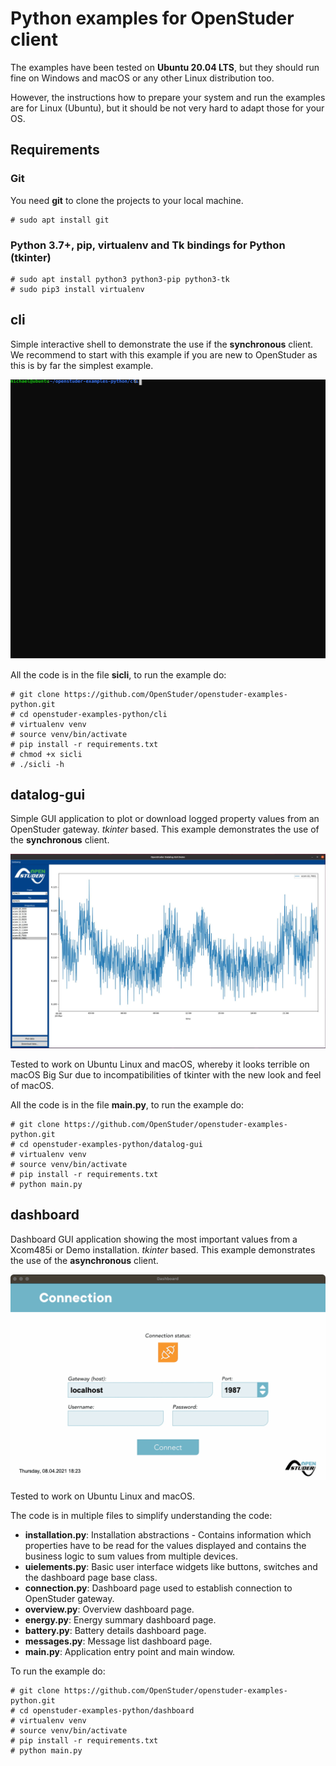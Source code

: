 # Python examples for OpenStuder client

The examples have been tested on **Ubuntu 20.04 LTS**, but they should run fine on Windows and macOS or any other Linux distribution too.

However, the instructions how to prepare your system and run the examples are for Linux (Ubuntu), but it should be not very hard to adapt those for your OS.

## Requirements

### Git

You need **git** to clone the projects to your local machine.

	# sudo apt install git

### Python 3.7+, pip, virtualenv and Tk bindings for Python (tkinter)

	# sudo apt install python3 python3-pip python3-tk
	# sudo pip3 install virtualenv

## cli

Simple interactive shell to demonstrate the use if the **synchronous** client. We recommend to start with this example if you are new to OpenStuder as this is by far the simplest example.

![](common/cli.svg)

All the code is in the file **sicli**, to run the example do:

	# git clone https://github.com/OpenStuder/openstuder-examples-python.git
	# cd openstuder-examples-python/cli
	# virtualenv venv
	# source venv/bin/activate
	# pip install -r requirements.txt
	# chmod +x sicli
	# ./sicli -h

## datalog-gui  

Simple GUI application to plot or download logged property values from an OpenStuder gateway. *tkinter* based. This example demonstrates the use of the **synchronous** client.

![](common/datalog-gui.jpg)

Tested to work on Ubuntu Linux and macOS, whereby it looks terrible on macOS Big Sur due to incompatibilities of tkinter with the new look and feel of macOS.

All the code is in the file **main.py**, to run the example do:

	# git clone https://github.com/OpenStuder/openstuder-examples-python.git
	# cd openstuder-examples-python/datalog-gui
	# virtualenv venv
	# source venv/bin/activate
	# pip install -r requirements.txt
	# python main.py

## dashboard

Dashboard GUI application showing the most important values from a Xcom485i or Demo installation. *tkinter* based. This example demonstrates the use of the **asynchronous** client.

![](common/dashboard.gif)

Tested to work on Ubuntu Linux and macOS.

The code is in multiple files to simplify understanding the code:

- **installation.py**: Installation abstractions - Contains information which properties have to be read for the values displayed and contains the business logic to sum values from multiple devices.
- **uielements.py**: Basic user interface widgets like buttons, switches and the dashboard page base class.
- **connection.py**: Dashboard page used to establish connection to OpenStuder gateway.
- **overview.py**: Overview dashboard page.
- **energy.py**: Energy summary dashboard page.
- **battery.py**: Battery details dashboard page.
- **messages.py**: Message list dashboard page.
- **main.py**: Application entry point and main window.

To run the example do:

	# git clone https://github.com/OpenStuder/openstuder-examples-python.git
	# cd openstuder-examples-python/dashboard
	# virtualenv venv
	# source venv/bin/activate
	# pip install -r requirements.txt
	# python main.py
